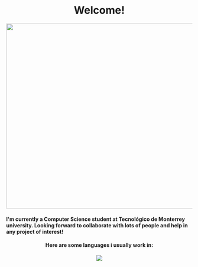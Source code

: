 # <h1 align="center"> Welcome! </h1>
<p align="center">
  <img width="1000" height="500" src="https://wallpaperaccess.com/full/4393136.png">
</p>

#### I'm currently a Computer Science student at Tecnológico de Monterrey university. Looking forward to collaborate with lots of people and help in any project of interest!
<h4 align="center"> Here are some languages i usually work in: </h4>

<p align="center">
  <a href="https://github.com/anuraghazra/github-readme-stats">
    <img src="https://github-readme-stats.vercel.app/api/top-langs/?username=bashlui&layout=compact&theme=calm_pink">
  </a>
</p>

